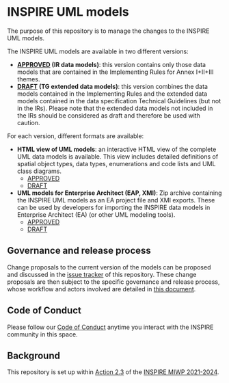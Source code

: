 # INSPIRE UML models

The purpose of this repository is to manage the changes to the INSPIRE UML models.

The INSPIRE UML models are available in two different versions:

- **[APPROVED](r4618-ir) (IR data models)**: this version contains only those data models that are contained in the Implementing Rules for Annex I+II+III themes.
- **[DRAFT](r4618) (TG extended data models)**: this version combines the data models contained in the Implementing Rules and the extended data models contained in the data specification Technical Guidelines (but not in the IRs). Please note that the extended data models not included in the IRs should be considered as draft and therefore be used with caution.

For each version, different formats are available:

- **HTML view of UML models**: an interactive HTML view of the complete UML data models is available. This view includes detailed definitions of spatial object types, data types, enumerations and code lists and UML class diagrams.
  - [APPROVED](https://fabiovinci.github.io/uml-models/r4618-ir/html)
  - [DRAFT](https://fabiovinci.github.io/uml-models/r4618/html)
- **UML models for Enterprise Architect (EAP, XMI)**: Zip archive containing the INSPIRE UML models as an EA project file and XMI exports. These can be used by developers for importing the INSPIRE data models in Enterprise Architect (EA) (or other UML modeling tools).
  - [APPROVED](/r4618-ir/ea+xmi/EAXMI.zip)
  - [DRAFT](/r4618/ea+xmi/EAXMI.zip)


## Governance and release process

Change proposals to the current version of the models can be proposed and discussed in the [issue tracker](https://github.com/INSPIRE-MIF/uml-models/issues/) of this repository. These change proposals are then subject to the specific governance and release process, whose workflow and actors involved are detailed in [this document](https://github.com/INSPIRE-MIF/application-schemas/blob/main/governance-release-process/process.md).

## Code of Conduct

Please follow our [Code of Conduct](https://github.com/INSPIRE-MIF/helpdesk/blob/main/code-of-conduct.md) anytime you interact with the INSPIRE community in this space.

## Background

This repository is set up within [Action 2.3](https://webgate.ec.europa.eu/fpfis/wikis/display/InspireMIG/Action+2.3+Simplification+of+INSPIRE+implementation) of the [INSPIRE MIWP 2021-2024](https://webgate.ec.europa.eu/fpfis/wikis/display/InspireMIG/INSPIRE+work+programme+2021-24).
